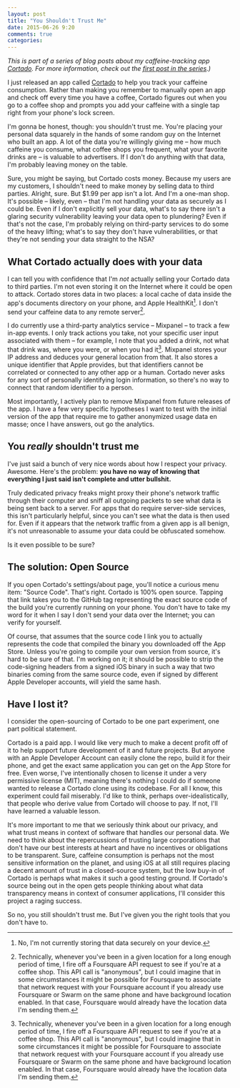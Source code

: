 ```yaml
---
layout: post
title: "You Shouldn't Trust Me"
date: 2015-06-26 9:20
comments: true
categories:
---
```


_This is part of a series of blog posts about my caffeine-tracking app [Cortado](https://itunes.apple.com/us/app/cortado/id969899327). For more information, check out the [first post in the series](http://blog.lazerwalker.com/2015/06/25/location-as-intent-introducing-cortado.html).)_

I just released an app called [Cortado](http://cortadoapp.com) to help you track your caffeine consumption. Rather than making you remember to manually open an app and check off every time you have a coffee, Cortado figures out when you go to a coffee shop and prompts you add your caffeine with a single tap right from your phone's lock screen.

I'm gonna be honest, though: you shouldn't trust me. You're placing your personal data squarely in the hands of some random guy on the Internet who built an app. A lot of the data you're willingly giving me – how much caffeine you consume, what coffee shops you frequent, what your favorite drinks are – is valuable to advertisers. If I don't do anything with that data, I'm probably leaving money on the table.

Sure, you might be saying, but Cortado costs money. Because my users are my customers, I shouldn't need to make money by selling data to third parties. Alright, sure. But $1.99 per app isn't a lot. And I'm a one-man shop. It's possible – likely, even – that I'm not handling your data as securely as I could be. Even if I don't explicitly sell your data, what's to say there isn't a glaring security vulnerability leaving your data open to plundering? Even if that's not the case, I'm probably relying on third-party services to do some of the heavy lifting; what's to say they don't have vulnerabilities, or that they're not sending your data straight to the NSA?

## What Cortado actually does with your data

I can tell you with confidence that I'm *not* actually selling your Cortado data to third parties. I'm not even storing it on the Internet where it could be open to attack. Cortado stores data in two places: a local cache of data inside the app's documents directory on your phone, and Apple HealthKit[^1]. I don't send your caffeine data to any remote server[^2]. 

I do currently use a third-party analytics service – Mixpanel – to track a few in-app events. I only track actions you take, not your specific user input associated with them – for example, I note that you added a drink, not what that drink was, where you were, or when you had it[^2]. Mixpanel stores your IP address and deduces your general location from that. It also stores a unique identifier that Apple provides, but that identifiers cannot be correlated or connected to any other app or a human. Cortado never asks for any sort of personally identifying login information, so there's no way to connect that random identifier to a person.

Most importantly, I actively plan to remove Mixpanel from future releases of the app. I have a few very specific hypotheses I want to test with the initial version of the app that require me to gather anonymized usage data en masse; once I have answers, out go the analytics.

## You *really* shouldn't trust me

I've just said a bunch of very nice words about how I respect your privacy. Awesome. Here's the problem: **you have no way of knowing that everything I just said isn't complete and utter bullshit.**

Truly dedicated privacy freaks might proxy their phone's network traffic through their computer and sniff all outgoing packets to see what data is being sent back to a server. For apps that do require server-side services, this isn't particularly helpful, since you can't see what the data is then used for. Even if it appears that the network traffic from a given app is all benign, it's not unreasonable to assume your data could be obfuscated somehow.

Is it even possible to be sure?

## The solution: Open Source 

If you open Cortado's settings/about page, you'll notice a curious menu item: "Source Code". That's right. Cortado is 100% open source. Tapping that link takes you to the GitHub tag representing the exact source code of the build you're currently running on your phone. You don't have to take my word for it when I say I don't send your data over the Internet; you can verify for yourself.

Of course, that assumes that the source code I link you to actually represents the code that compiled the binary you downloaded off the App Store. Unless you're going to compile your own version from source, it's hard to be sure of that. I'm working on it; it should be possible to strip the code-signing headers from a signed iOS binary in such a way that two binaries coming from the same source code, even if signed by different Apple Developer accounts, will yield the same hash.

## Have I lost it?

I consider the open-sourcing of Cortado to be one part experiment, one part political statement.

Cortado is a paid app. I would like very much to make a decent profit off of it to help support future development of it and future projects. But anyone with an Apple Developer Account can easily clone the repo, build it for their phone, and get the exact same application you can get on the App Store for free. Even worse, I've intentionally chosen to license it under a very permissive license (MIT), meaning there's nothing I could do if someone wanted to release a Cortado clone using its codebase. For all I know, this experiment could fail miserably. I'd like to think, perhaps over-idealistically, that people who derive value from Cortado will choose to pay. If not, I'll have learned a valuable lesson.

It's more important to me that we seriously think about our privacy, and what trust means in context of software that handles our personal data. We need to think about the repercussions of trusting large corporations that don't have our best interests at heart and have no incentives or obligations to be transparent. Sure, caffeine consumption is perhaps not the most sensitive information on the planet, and using iOS at all still requires placing a decent amount of trust in a closed-source system, but the low buy-in of Cortado is perhaps what makes it such a good testing ground. If Cortado's source being out in the open gets people thinking about what data transparency means in context of consumer applications, I'll consider this project a raging success.

So no, you still shouldn't trust me. But I've given you the right tools that you don't have to.

[^1]: No, I'm not currently storing that data securely on your device.

[^2]: Technically, whenever you've been in a given location for a long enough period of time, I fire off a Foursquare API request to see if you're at a coffee shop. This API call is "anonymous", but I could imagine that in some circumstances it might be possible for Foursquare to associate that network request with your Foursquare account if you already use Foursquare or Swarm on the same phone and have background location enabled. In that case, Foursquare would already have the location data I'm sending them.

[^3]: The one exception to that is that if you add a drink that isn't in the default list, I track what it is, so if enough people add a drink I can make sure to add it as a default in a future version.